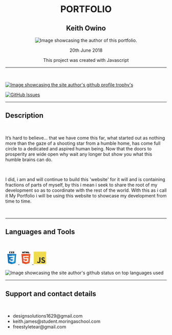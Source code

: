 <br>
<h1 align=center >PORTFOLIO</h1>

<h2 align=center>Keith Owino</h2>
<p align="center"> <img width="300" height="300" src="https://avatars.githubusercontent.com/u/85235878?v=4" alt="Image showcasing the author of this portfolio." /> </p>
<p align=center>20th June 2018</p>
<p align="center"> This project was created with Javascript </p>

---
<br>
<p align="left"> <a href="https://github.com/ryo-ma/github-profile-trophy"><img src="https://github-profile-trophy.vercel.app/?username=keithowino" alt="Image showcasing the site author's github profile trophy's" /></a> </p>

[![GitHub Issues](https://img.shields.io/github/issues/keithowino/Personal_Portfolio)](https://keithowino.github.io/Personal_Portfolio/issues)

---

<h2 align=left>Description</h2><br>
<p>
It’s hard to believe… that we have come this far, what started out as nothing more than the gaze of a shooting star from a humble home, has come full circle to a dedicated and aspired human being. Now that the doors to prosperity are wide open why wait any longer but show you what this humble brains can do.
</p><br>

<p>
I did, i am and will continue to build this 'website' for it will and is containing fractions of parts of myself, by this i mean i seek to share the root of my development so as to coordinate with the rest of the world. With this as i call it My Portfolio i will be using this website to showcase my development from time to time.
</p><br>

---
<h2 align=left>Languages and Tools</h2><br>
<p align="left"> <a href="https://www.w3schools.com/css/" target="_blank"> <img src="https://raw.githubusercontent.com/devicons/devicon/master/icons/css3/css3-original-wordmark.svg" alt="CSS3" width="40" height="40"/> </a> <a href="https://www.w3.org/html/" target="_blank"> <img src="https://raw.githubusercontent.com/devicons/devicon/master/icons/html5/html5-original-wordmark.svg" alt="HTML5" width="40" height="40"/> </a> <a href="https://developer.mozilla.org/en-US/docs/Web/JavaScript" target="_blank"> <img src="https://raw.githubusercontent.com/devicons/devicon/master/icons/javascript/javascript-original.svg" alt="Javascript" width="40" height="40"/> </a> </p>

<p><img align="center" src="https://github-readme-stats.vercel.app/api/top-langs?username=keithowino&show_icons=true&locale=en&layout=compact" alt="Image showcasing the site author's github status on top languages used" /></p>

---
<h2 align=left>Support and contact details</h2><br>
<ul>
    <li>designsolutions1629@gmail.com</li>
    <li>keith.james@student.moringaschool.com</li>
    <li>freestyletear@gmail.com</li>
</ul>